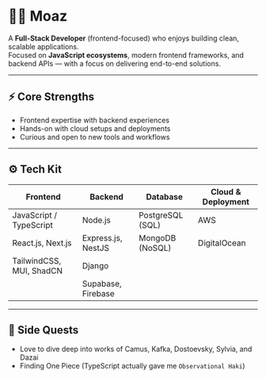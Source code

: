 # 👨‍💻 Moaz

A **Full-Stack Developer** (frontend-focused) who enjoys building clean, scalable applications.  
Focused on **JavaScript ecosystems**, modern frontend frameworks, and backend APIs — with a focus on delivering end-to-end solutions.  

---

## ⚡ Core Strengths
- Frontend expertise with backend experiences
- Hands-on with cloud setups and deployments
- Curious and open to new tools and workflows

---

## ⚙️ Tech Kit  

| **Frontend**                  | **Backend**                | **Database**       | **Cloud & Deployment**            |
|-------------------------------|----------------------------|--------------------|-----------------------------------|
| JavaScript / TypeScript       | Node.js                    | PostgreSQL (SQL)   | AWS                               | 
| React.js, Next.js             | Express.js, NestJS         | MongoDB (NoSQL)    | DigitalOcean                      | 
| TailwindCSS, MUI, ShadCN      | Django                     |                    |                                   | 
|                               | Supabase, Firebase         |                    |                                   |

---

## 🌱 Side Quests  
- Love to dive deep into works of Camus, Kafka, Dostoevsky, Sylvia, and Dazai
- Finding One Piece (TypeScript actually gave me `Observational Haki`)

